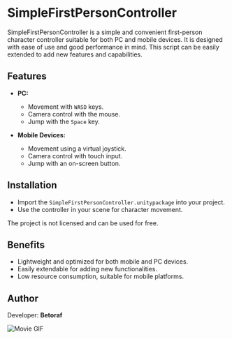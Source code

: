 # SimpleFirstPersonController

SimpleFirstPersonController is a simple and convenient first-person character controller suitable for both PC and mobile devices. It is designed with ease of use and good performance in mind. This script can be easily extended to add new features and capabilities.

## Features

- **PC:**  
  - Movement with `WASD` keys.
  - Camera control with the mouse.
  - Jump with the `Space` key.
  
- **Mobile Devices:**  
  - Movement using a virtual joystick.
  - Camera control with touch input.
  - Jump with an on-screen button.

## Installation

- Import the `SimpleFirstPersonController.unitypackage` into your project.
- Use the controller in your scene for character movement.

The project is not licensed and can be used for free.

## Benefits

- Lightweight and optimized for both mobile and PC devices.
- Easily extendable for adding new functionalities.
- Low resource consumption, suitable for mobile platforms.

## Author

Developer: **Betoraf**

![Movie GIF](movie.gif)
